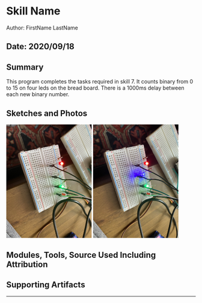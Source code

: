 #  Skill Name

Author: FirstName LastName

Date: 2020/09/18
-----

## Summary
This program completes the tasks required in skill 7. It counts binary from 0 to 15
on four leds on the bread board. There is a 1000ms delay between each new binary number.
 

## Sketches and Photos
<img src="./images/led1.jpg" width="45%" />
<img src="./images/led2.jpg" width="45%" />

## Modules, Tools, Source Used Including Attribution


## Supporting Artifacts


-----

